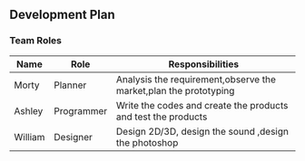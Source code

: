 ## Development Plan  
### Team Roles  
| Name  | Role      | Responsibilities |  
|-------|-----------|------------------|  
| Morty | Planner  | Analysis the requirement,observe the market,plan the prototyping|  
| Ashley| Programmer |Write the codes and create the products and test the products|  
|William| Designer |Design 2D/3D, design the sound ,design the photoshop|
